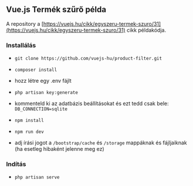 ## Vue.js Termék szűrő példa 

A repository a [https://vuejs.hu/cikk/egyszeru-termek-szuro/31](https://vuejs.hu/cikk/egyszeru-termek-szuro/31) cikk példakódja.

### Installálás

- `git clone https://github.com/vuejs-hu/product-filter.git`

- `composer install`

- hozz létre egy .env fájlt

- `php artisan key:generate`

- kommenteld ki az adatbázis beállításokat és ezt tedd csak bele:
`DB_CONNECTION=sqlite`

- `npm install`

- `npm run dev`

- adj írási jogot a `/bootstrap/cache` és `/storage` mappáknak és fájljaiknak (ha esetleg hibaként jelenne meg ez)

### Indítás

- `php artisan serve`
